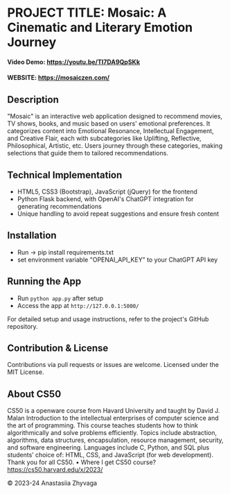 
# PROJECT TITLE: Mosaic: A Cinematic and Literary Emotion Journey
#### Video Demo:  https://youtu.be/TI7DA9QpSKk

#### WEBSITE: https://mosaiczen.com/


## Description
"Mosaic" is an interactive web application designed to recommend movies, TV shows, books, and music based on users' emotional preferences. It categorizes content into Emotional Resonance, Intellectual Engagement, and Creative Flair, each with subcategories like Uplifting, Reflective, Philosophical, Artistic, etc. Users journey through these categories, making selections that guide them to tailored recommendations.

## Technical Implementation
- HTML5, CSS3 (Bootstrap), JavaScript (jQuery) for the frontend
- Python Flask backend, with OpenAI's ChatGPT integration for generating recommendations
- Unique handling to avoid repeat suggestions and ensure fresh content

## Installation
- Run -> pip install requirements.txt
- set environment variable "OPENAI_API_KEY" to your ChatGPT API key


## Running the App
- Run `python app.py` after setup
- Access the app at `http://127.0.0.1:5000/`

For detailed setup and usage instructions, refer to the project's GitHub repository.

## Contribution & License
Contributions via pull requests or issues are welcome. Licensed under the MIT License.

## About CS50
CS50 is a openware course from Havard University and taught by David J. Malan
Introduction to the intellectual enterprises of computer science and the art of programming. This course teaches students how to think algorithmically and solve problems efficiently. Topics include abstraction, algorithms, data structures, encapsulation, resource management, security, and software engineering. Languages include C, Python, and SQL plus students’ choice of: HTML, CSS, and JavaScript (for web development).
Thank you for all CS50.
 • Where I get CS50 course? https://cs50.harvard.edu/x/2023/


© 2023-24 Anastasiia Zhyvaga